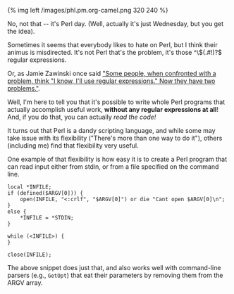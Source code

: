 {% img left /images/phl.pm.org-camel.png 320 240 %} 

No, not that -- it's Perl day.  (Well, actually it's just Wednesday, but you get the idea).

Sometimes it seems that everybody likes to hate on Perl, but I think their
animus is misdirected. It's not Perl that's the problem, it's those \^\\\$\(\.\#\!\)?$
regular expressions.

Or, as Jamie Zawinski once said 
["Some people, when confronted with a problem, think "I know, I'll use regular expressions." Now they have two problems."](http://en.wikiquote.org/wiki/Jamie_Zawinski).

Well, I'm here to tell you that it's possible to write whole Perl programs that
actually accomplish useful work, **without any regular expressions at all**! And, if you do
that, you can actually *read the code!*

It turns out that Perl is a dandy scripting language, and while some may take issue
with its flexibility ("There's more than one way to do it"), others (including me) find that flexibility very useful.

<!--more-->

One example of that flexibility is how easy it is to create a Perl program that
can read input either from stdin, or from a file specified on the command line.

    local *INFILE;
    if (defined($ARGV[0])) {
        open(INFILE, "<:crlf", "$ARGV[0]") or die "Cant open $ARGV[0]\n";
    }
    else {
        *INFILE = *STDIN;
    }

    while (<INFILE>) {
    }

    close(INFILE);

The above snippet does just that, and also works well with command-line parsers
(e.g., `GetOpt`) that eat their parameters by removing them from the ARGV
array.


